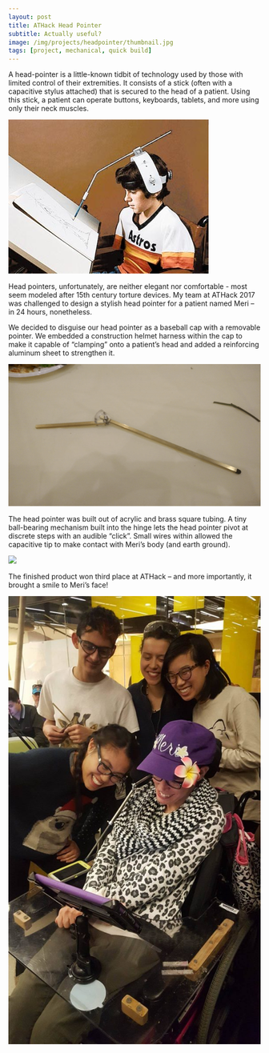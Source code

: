 ```yaml
---
layout: post
title: ATHack Head Pointer
subtitle: Actually useful?
image: /img/projects/headpointer/thumbnail.jpg
tags: [project, mechanical, quick build]
---
```

A head-pointer is a little-known tidbit of technology used by those with limited control of their extremities. It consists of a stick (often with a capacitive stylus attached) that is secured to the head of a patient. Using this stick, a patient can operate buttons, keyboards, tablets, and more using only their neck muscles.

![](/img/projects/headpointer/1.jpg)

Head pointers, unfortunately, are neither elegant nor comfortable - most seem modeled after 15th century torture devices. My team at ATHack 2017 was challenged to design a stylish head pointer for a patient named Meri – in 24 hours, nonetheless.

We decided to disguise our head pointer as a baseball cap with a removable pointer. We embedded a construction helmet harness within the cap to make it capable of “clamping” onto a patient’s head and added a reinforcing aluminum sheet to strengthen it.

![](/img/projects/headpointer/2.gif)

The head pointer was built out of acrylic and brass square tubing. A tiny ball-bearing mechanism built into the hinge lets the head pointer pivot at discrete steps with an audible “click”. Small wires within allowed the capacitive tip to make contact with Meri’s body (and earth ground).

![](/img/projects/headpointer/3.gif)

The finished product won third place at ATHack – and more importantly, it brought a smile to Meri’s face!

![](/img/projects/headpointer/4.jpg)
